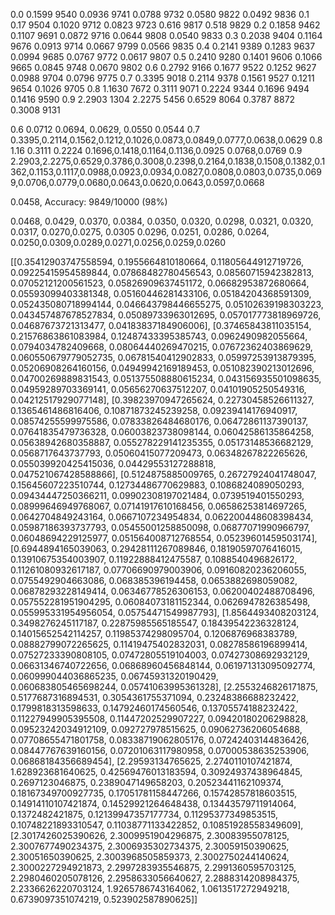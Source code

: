 0.0 0.1599 9540 0.0936 9741 0.0788 9732 0.0580 9822 0.0492 9836
0.1      0.17  9504    0.1020    9712   0.0823  9723 0.616 9817 0.518 9829
0.2   0.1858 9462 0.1107 9691 0.0872 9716 0.0644 9808 0.0540 9833
0.3 0.2038 9404 0.1164 9676 0.0913 9714 0.0667 9799 0.0566 9835
0.4 0.2141 9389 0.1283 9637 0.0994 9685 0.0767 9772 0.0617 9807
0.5 0.2410 9280 0.1401 9606 0.1066 9665 0.0845 9748 0.0670 9802
0.6 0.2792 9166 0.1677 9522 0.1252 9627 0.0988 9704 0.0796 9775
0.7 0.3395 9018 0.2114 9378 0.1561 9527 0.1211 9654 0.1026 9705
0.8 1.1630 7672 0.3111 9071 0.2224 9344 0.1696 9494 0.1416 9590
0.9 2.2903 1304 2.2275 5456 0.6529 8064 0.3787 8872 0.3008 9131



0.6 0.0712 0.0694, 0.0629, 0.0550 0.0544
0.7 0.3395,0.2114,0.1562,0.1212,0.1026,0.0873,0.0849,0.0777,0.0638,0.0629 
0.8 1.16 0.3111 0.2224 0.1696,0.1418,0.1164,0.1136,0.0925 0.0768,0.0769
0.9 2.2903,2.2275,0.6529,0.3786,0.3008,0.2398,0.2164,0.1838,0.1508,0.1382,0.1362,0.1153,0.1117,0.0988,0.0923,0.0934,0.0827,0.0808,0.0803,0.0735,0.0699,0.0706,0.0779,0.0680,0.0643,0.0620,0.0643,0.0597,0.0668


 0.0458, Accuracy: 9849/10000 (98%)


 0.0468, 0.0429, 0.0370, 0.0384,  0.0350,  0.0320, 0.0298, 0.0321, 0.0320,  0.0317, 0.0270,0.0275, 0.0305 0.0296, 0.0251,  0.0286,  0.0264, 0.0250,0.0309,0.0289,0.0271,0.0256,0.0259,0.0260


[[0.35412903747558594, 0.1955664810180664, 0.11805644912719726, 0.09225415954589844, 0.07868482780456543, 0.08560715942382813, 0.07052121200561523, 0.05826909637451172, 0.06682953872680664, 0.05593099403381348, 0.05160446281433106, 0.05184204368591309, 0.052435080718994144, 0.046643798446655275, 0.05102639198303223, 0.043457487678527834, 0.05089733963012695, 0.057017773818969726, 0.04687673721313477, 0.04183837184906006], [0.37465843811035154, 0.21576863861083984, 0.12487433395385743, 0.0962490982055664, 0.0794034782409668, 0.08064440269470215, 0.07672362403869629, 0.060550679779052735, 0.06781540412902833, 0.05997253913879395, 0.05206908264160156, 0.04949942169189453, 0.051082390213012696, 0.04700269889831543, 0.051375508880615234, 0.043156935501098635, 0.04959289703369141, 0.05656270637512207, 0.04101905250549316, 0.04212517929077148], [0.39823970947265624, 0.22730458526611327, 0.1365461486816406, 0.10871873245239258, 0.09239414176940917, 0.08574255599975586, 0.07833826484680176, 0.06472861137390137, 0.07641835479736328, 0.06003823738098144, 0.06042586135864258, 0.05638942680358887, 0.055278229141235355, 0.05173148536682129, 0.0568717643737793, 0.05060415077209473, 0.06348267822265626, 0.055039920425415036, 0.04429553127288818, 0.047521067428588866], [0.5124875885009765, 0.26727924041748047, 0.15645607223510744, 0.12734486770629883, 0.1086824089050293, 0.09434447250366211, 0.09902308197021484, 0.0739519401550293, 0.08999646949768067, 0.07141917610168456, 0.06586253814697265, 0.0642704849243164, 0.0667107234954834, 0.062200448608398434, 0.05987186393737793, 0.05455001258850098, 0.06877071990966797, 0.06048694229125977, 0.051564008712768554, 0.05239601459503174], [0.6944894165039063, 0.29428111267089846, 0.18190597076416015, 0.13910675354003907, 0.11922888412475587, 0.1088540496826172, 0.11261080932617187, 0.07706690979003906, 0.09160820236206055, 0.0755492904663086, 0.068385396194458, 0.0653882698059082, 0.06878293228149414, 0.06346778526306153, 0.06200402488708496, 0.057552281951904295, 0.06084073181152344, 0.0626947826385498, 0.055995331954956054, 0.05754471549987793], [1.8564493408203124, 0.3498276245117187, 0.22875985565185547, 0.18439542236328124, 0.14015652542114257, 0.11985374298095704, 0.1206876968383789, 0.08882799072265625, 0.11419475402832031, 0.08278586196899414, 0.07527233390808105, 0.07472805519104003, 0.07427308692932129, 0.06631346740722656, 0.06868960456848144, 0.061971313095092774, 0.060999044036865235, 0.06745931320190429, 0.060683805465698244, 0.05741063995361328], [2.2553246826171875, 0.5177687316894531, 0.3054361755371094, 0.23248386688232422, 0.1799818313598633, 0.14792460174560546, 0.13705574188232422, 0.11227949905395508, 0.11447202529907227, 0.09420180206298828, 0.09523242034912109, 0.092727978515625, 0.09062736206054688, 0.07708655471801758, 0.08338719062805176, 0.07242403144836426, 0.08447767639160156, 0.07201063117980958, 0.07000538635253906, 0.06868184356689454], [2.29593134765625, 2.2740110107421874, 1.628923681640625, 0.42569476013183594, 0.30924937438964845, 0.2697123046875, 0.2389047149658203, 0.20523441162109374, 0.18167349700927735, 0.17051781158447266, 0.15742857818603515, 0.14914110107421874, 0.14529921264648438, 0.13443579711914064, 0.1372482421875, 0.12139947357177734, 0.11295377349853515, 0.10748221893310547, 0.11038771133422852, 0.10851928558349609], [2.3017426025390626, 2.3009951904296875, 2.30083955078125, 2.3007677490234375, 2.3006935302734375, 2.30059150390625, 2.30051650390625, 2.3003968505859373, 2.3002750244140624, 2.3000227294921873, 2.2997283935546875, 2.2991360595703125, 2.2980460205078126, 2.2958633056640627, 2.2888314208984375, 2.2336626220703124, 1.9265786743164062, 1.0613517272949218, 0.6739097351074219, 0.523902587890625]]